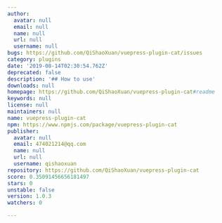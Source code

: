 ```yaml
---
author:
  avatar: null
  email: null
  name: null
  url: null
  username: null
bugs: https://github.com/QiShaoXuan/vuepress-plugin-cat/issues
category: plugins
date: '2019-08-14T02:30:54.762Z'
deprecated: false
description: '## How to use'
downloads: null
homepage: https://github.com/QiShaoXuan/vuepress-plugin-cat#readme
keywords: null
license: null
maintainers: null
name: vuepress-plugin-cat
npm: https://www.npmjs.com/package/vuepress-plugin-cat
publisher:
  avatar: null
  email: 474021214@qq.com
  name: null
  url: null
  username: qishaoxuan
repository: https://github.com/QiShaoXuan/vuepress-plugin-cat
score: 0.35091456656181497
stars: 0
unstable: false
version: 1.0.3
watchers: 0

---
```


